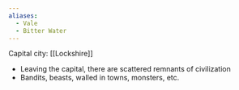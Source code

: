 ```yaml
---
aliases:
  - Vale
  - Bitter Water
---
```

Capital city: [[Lockshire]]

- Leaving the capital, there are scattered remnants of civilization
- Bandits, beasts, walled in towns, monsters, etc.